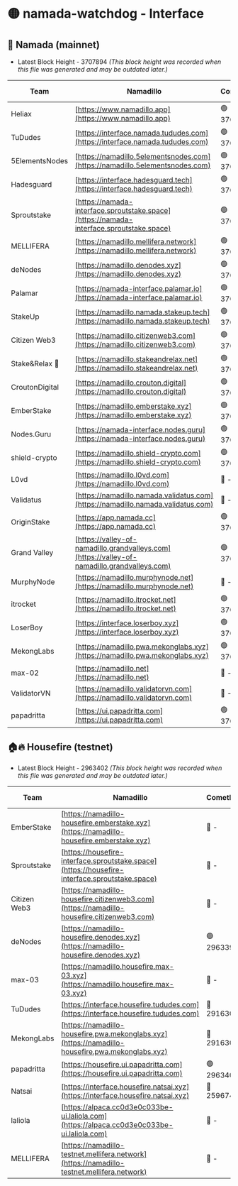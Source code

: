 # 🟡 namada-watchdog - Interface

## 🚀 Namada (mainnet)
- Latest Block Height - 3707894 *(This block height was recorded when this file was generated and may be outdated later.)*

| Team | Namadillo | CometBFT | Indexer | MASP Indexer |
|-|-|-|-|-|
| Heliax | [https://www.namadillo.app](https://www.namadillo.app) | 🟢 3707871 | 🟢 3707871 | 🟢 3707870 |
| TuDudes | [https://interface.namada.tududes.com](https://interface.namada.tududes.com) | 🟢 3707871 | 🟢 3707871 | 🟢 3707871 |
| 5ElementsNodes | [https://namadillo.5elementsnodes.com](https://namadillo.5elementsnodes.com) | 🟢 3707871 | 🟢 3707871 | 🟢 3707871 |
| Hadesguard | [https://interface.hadesguard.tech](https://interface.hadesguard.tech) | 🟢 3707872 | 🟢 3707872 | 🟢 3707872 |
| Sproutstake | [https://namada-interface.sproutstake.space](https://namada-interface.sproutstake.space) | 🟢 3707872 | 🟢 3707872 | 🟢 3707872 |
| MELLIFERA | [https://namadillo.mellifera.network](https://namadillo.mellifera.network) | 🟢 3707873 | 🟢 3707873 | 🟢 3707873 |
| deNodes | [https://namadillo.denodes.xyz](https://namadillo.denodes.xyz) | 🟢 3707874 | 🟢 3707874 | 🟢 3707874 |
| Palamar | [https://namada-interface.palamar.io](https://namada-interface.palamar.io) | 🟢 3707875 | 🟢 3707875 | 🟢 3707874 |
| StakeUp | [https://namadillo.namada.stakeup.tech](https://namadillo.namada.stakeup.tech) | 🟢 3707875 | 🟢 3707875 | 🟢 3707875 |
| Citizen Web3 | [https://namadillo.citizenweb3.com](https://namadillo.citizenweb3.com) | 🟢 3707876 | 🟢 3707875 | 🟢 3707876 |
| Stake&Relax 🦥 | [https://namadillo.stakeandrelax.net](https://namadillo.stakeandrelax.net) | 🟢 3707876 | 🟢 3707876 | 🟢 3707876 |
| CroutonDigital | [https://namadillo.crouton.digital](https://namadillo.crouton.digital) | 🟢 3707877 | 🟢 3707877 | 🟢 3707877 |
| EmberStake | [https://namadillo.emberstake.xyz](https://namadillo.emberstake.xyz) | 🟢 3707877 | 🟢 3707877 | 🟢 3707877 |
| Nodes.Guru | [https://namada-interface.nodes.guru](https://namada-interface.nodes.guru) | 🟢 3707878 | 🟢 3707878 | 🟢 3707877 |
| shield-crypto | [https://namadillo.shield-crypto.com](https://namadillo.shield-crypto.com) | 🟢 3707810 | 🔴 - | 🔴 - |
| L0vd | [https://namadillo.l0vd.com](https://namadillo.l0vd.com) | 🔴 - | 🔴 - | 🔴 - |
| Validatus | [https://namadillo.namada.validatus.com](https://namadillo.namada.validatus.com) | 🔴 - | 🔴 - | 🔴 - |
| OriginStake | [https://app.namada.cc](https://app.namada.cc) | 🟢 3707887 | 🟢 3707887 | 🟢 3707886 |
| Grand Valley | [https://valley-of-namadillo.grandvalleys.com](https://valley-of-namadillo.grandvalleys.com) | 🟢 3707887 | 🟢 3707886 | 🟢 3707887 |
| MurphyNode | [https://namadillo.murphynode.net](https://namadillo.murphynode.net) | 🔴 - | 🔴 - | 🔴 - |
| itrocket | [https://namadillo.itrocket.net](https://namadillo.itrocket.net) | 🟢 3707889 | 🟢 3707889 | 🟢 3707889 |
| LoserBoy | [https://interface.loserboy.xyz](https://interface.loserboy.xyz) | 🟢 3707890 | 🟢 3707889 | 🟢 3707890 |
| MekongLabs | [https://namadillo.pwa.mekonglabs.xyz](https://namadillo.pwa.mekonglabs.xyz) | 🟢 3707890 | 🟢 3707890 | 🟢 3707890 |
| max-02 | [https://namadillo.net](https://namadillo.net) | 🔴 - | 🔴 - | 🔴 - |
| ValidatorVN | [https://namadillo.validatorvn.com](https://namadillo.validatorvn.com) | 🔴 - | 🔴 - | 🔴 - |
| papadritta | [https://ui.papadritta.com](https://ui.papadritta.com) | 🟢 3707894 | 🟢 3707894 | 🟢 3707894 |

## 🏠🔥 Housefire (testnet)
- Latest Block Height - 2963402 *(This block height was recorded when this file was generated and may be outdated later.)*

| Team | Namadillo | CometBFT | Indexer | MASP Indexer |
|-|-|-|-|-|
| EmberStake | [https://namadillo-housefire.emberstake.xyz](https://namadillo-housefire.emberstake.xyz) | 🔴 - | 🔴 - | 🔴 - |
| Sproutstake | [https://housefire-interface.sproutstake.space](https://housefire-interface.sproutstake.space) | 🔴 - | 🔴 - | 🔴 - |
| Citizen Web3 | [https://namadillo-housefire.citizenweb3.com](https://namadillo-housefire.citizenweb3.com) | 🔴 - | 🔴 - | 🔴 - |
| deNodes | [https://namadillo-housefire.denodes.xyz](https://namadillo-housefire.denodes.xyz) | 🟢 2963392 | 🟢 2963392 | 🟢 2963392 |
| max-03 | [https://namadillo.housefire.max-03.xyz](https://namadillo.housefire.max-03.xyz) | 🔴 - | 🔴 - | 🔴 - |
| TuDudes | [https://interface.housefire.tududes.com](https://interface.housefire.tududes.com) | 🔴 2916306 | 🔴 2916306 | 🔴 2916306 |
| MekongLabs | [https://namadillo-housefire.pwa.mekonglabs.xyz](https://namadillo-housefire.pwa.mekonglabs.xyz) | 🔴 2916306 | 🔴 2916306 | 🔴 2916306 |
| papadritta | [https://housefire.ui.papadritta.com](https://housefire.ui.papadritta.com) | 🟢 2963402 | 🟢 2963402 | 🟢 2963401 |
| Natsai | [https://interface.housefire.natsai.xyz](https://interface.housefire.natsai.xyz) | 🔴 2596741 | 🔴 2596741 | 🔴 2596741 |
| laliola | [https://alpaca.cc0d3e0c033be-ui.laliola.com](https://alpaca.cc0d3e0c033be-ui.laliola.com) | 🔴 - | 🔴 - | 🔴 - |
| MELLIFERA | [https://namadillo-testnet.mellifera.network](https://namadillo-testnet.mellifera.network) | 🔴 - | 🔴 2778001 | 🔴 2607259 |

